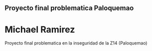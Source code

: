## Proyecto final problematica Paloquemao

# Michael Ramirez

Proyecto final problematica en la inseguridad de la Z14 (Paloquemao)